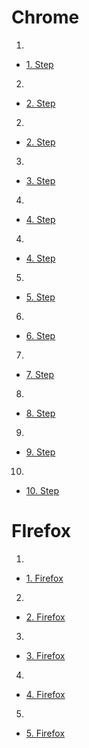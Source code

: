 # Chrome

1.

- [1. Step](./images/recording/1.1.png)


2.

- [2. Step](./images/recording/1.png)

2.

- [2. Step](./images/recording/2.png)

3.

- [3. Step](./images/recording/3.png)

4.

- [4. Step](./images/recording/4.png)

4.

- [4. Step](./images/recording/4.%20Chrome.png)


5.

- [5. Step](./images/recording/5.png)

6.

- [6. Step](./images/recording/6.png)

7.

- [7. Step](./images/recording/7.png)

8.

- [8. Step](./images/recording/8.png)

9.

- [9. Step](./images/recording/9.png)

10.

- [10. Step](./images/recording/10.png)

# FIrefox

1. 

- [1. Firefox](./images/recording/1.FireFox.png)

2.

- [2. Firefox](./images/recording/2.FireFox.png)

3.

- [3. Firefox](./images/recording/3.FireFox.png)

4.

- [4. Firefox](./images/recording/4.FireFox.png)

5.

- [5. Firefox](./images/recording/5.FireFox.png)
